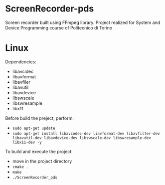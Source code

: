 # ScreenRecorder-pds

Screen recorder built using FFmpeg library. Project realized for System and Device Programming course of Politecnico di Torino

# Linux
Dependencies:
- libavcidec
- libavformat
- libavfiler
- libavutil
- libavdevice
- libswscale
- libswresample
- libx11

Before build the preject, perform: 
- ```sudo apt-get update```
- ```sudo apt-get install libavcodec-dev liavformat-dev libavfilter-dev libavutil-dev libavdevice-dev libswscale-dev libswresample-dev libx11-dev -y```

To build and execute the project:
- move in the project directory
- ```cmake .```
- ```make```
- ```./ScreenRecorder_pds```
